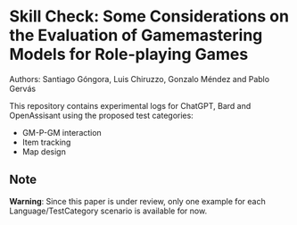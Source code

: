 # Skill Check: Some Considerations on the Evaluation of Gamemastering Models for Role-playing Games
Authors: Santiago Góngora, Luis Chiruzzo, Gonzalo Méndez and Pablo Gervás

This repository contains experimental logs for ChatGPT, Bard and OpenAssisant using the proposed test categories:
- GM-P-GM interaction
- Item tracking
- Map design

## Note
**Warning**: Since this paper is under review, only one example for each Language/TestCategory scenario is available for now.
